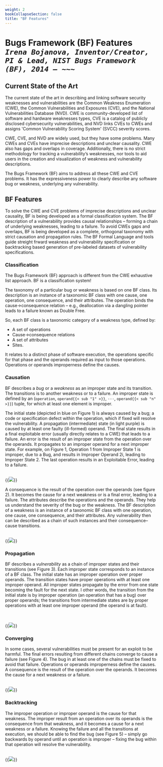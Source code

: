```yaml
---
weight: 2
bookCollapseSection: false
title: "BF Features"
---
```


<!-- Google tag (gtag.js) -->
<script async src="https://www.googletagmanager.com/gtag/js?id=G-PJ364XPP9F"></script>
<script>
  window.dataLayer = window.dataLayer || [];
  function gtag(){dataLayer.push(arguments);}
  gtag('js', new Date());

  gtag('config', 'G-PJ364XPP9F');
</script>

# Bugs Framework (BF) Features <br/> _`Irena Bojanova, Inventor/Creator, PI & Lead, NIST Bugs Framework (BF), 2014 – ~~~`_

## Current State of the Art

The current state of the art in describing and linking software security weaknesses and vulnerabilities are the Common Weakness Enumeration (CWE), the Common Vulnerabilities and Exposures (CVE), and the National Vulnerabilities Database (NVD). CWE is community-developed list of software and hardware weaknesses types, CVE is a catalog of publicly disclosed cybersecurity vulnerabilities, and NVD links CVEs to CWEs and assigns 'Common Vulnerability Scoring System' (SVCC) severity scores.

CWE, CVE, and NVD are widely used, but they have some problems. Many CWEs and CVEs have imprecise descriptions and unclear causality. CWE also has gaps and overlaps in coverage. Additionally, there is no strict methodology for tracking a vulnerability’s weaknesses, nor tools to aid users in the creation and visualization of weakness and vulnerability  descriptions. 

The Bugs Framework (BF) aims to address all these CWE and CVE problems. It has the expressiveness power to clearly describe any software bug or weakness, underlying any vulnerability.

## BF Features

To solve the CWE and CVE problems of imprecise descriptions and unclear causality, BF is being developed as a formal  classification system. The BF description of a vulnerability provides causal relationships – forming a chain of underlying weaknesses, leading to a failure. To avoid CWEs gaps and overlaps, BF is being developed as a complete, orthogonal taxonomy with strict causation and propagation rules. The BF Formal Language and tools guide streight frward weakness and vulnerability specification or backtracking based generation of pre-labeled datasets of vulnerability specifications.

### Classification

The Bugs Framework (BF) approach is different from the CWE exhaustive list approach. BF is a classification system! 

The taxonomy of a particular bug or weakness is based on one BF class. Its description is an instance of a taxonomic BF class with one cause, one operation, one consequence, and their attributes. The operation binds the cause→consequence relation – e.g., deallocation via a dangling pointer leads to a failure known as Double Free.

So, each BF class is a taxonomic  category  of  a  weakness type, defined by:

*   A set of operations
*   Cause→consequence relations
*   A set of attributes
*   Sites.

It relates to a distinct phase of software execution, the operations specific for that phase and the operands required as input to those operations. Operations or operands improperness define the causes. 

### Causation

BF describes a _bug_ or a _weakness_ as an improper state and its transition. The transitions is to another weakness or to a failure. An improper state is defined by an (`operation`, `operand{{< sub "1" >}}`, `···`, `operand{{< sub "n" >}}`) tuple, for which at least one element is improper. 

The initial state (depicted in blue on Figure 1) is always caused by a bug; a code or specification defect within the operation, which if fixed will resolve the vulnerability. A propagation (intermediate) state (in light purple) is caused by at least one faulty (ill-formed) operand. The final state results in a final exploitable error (usually directly relates to a CWE) that leads to a failure. An error is the result of an improper state from the operation over the operands. It propagates to an improper operand for a next improper state. For example, on Figure 1, Operation 1 from Improper State 1 is improper, due to a Bug, and results in Improper Operand 2i, leading to Improper State 2. The last operation results in an Exploitable Error, leading to a failure.

<br/>
 {{<img src="images/BF Models/BF Causation.svg" caption="Figure 1. BF Causality -- a bug or a weakness relates to an improper state and its transition. The transition is to another weakness or to a failure." >}}
<br/>

A consequence is the result of the operation over the operands (see figure 2). It becomes the cause for a next weakness or is a final error, leading to a failure. The attributes describe the operations and the operands. They help us understand the severity of the bug or the weakness. The BF description of a weakness is an instance of a taxonomic BF class with one operation, one cause, one consequence, and their attributes. Any vulnerability then can be described as a chain of such instances and their consequence–cause transitions.

<br/>
 {{<img src="images/BF Models/BF Cause-Consequence-Cause.svg" caption="Figure 2. A consequence is the result of the operation over the operands. It becomes the cause for a next weakness or is a final exploitable error, leading to a failure." >}}
<br/>

### Propagation 

BF describes a _vulnerability_ as a chain of improper states and their transitions (see Figure 3). Each improper state corresponds to an instance of a BF class. The initial state has an improper operation over proper operands. The transition states have proper operations with at least one improper operand. All improper states propagate by the error from one state becoming the fault for the next state. I other words, the transition from the initial state is by improper operation (an operation that has a bug) over proper operands; the transitions from intermediate states are by proper operations with at least one improper operand (the operand is at fault).

<br/><br/>
{{<img src="images/BF Models/BF Chaining.svg" caption="Figure 3. BF features: Chaining weaknesses – A vulnerability as a chain of improper states and their transitions" >}}
<br/>

### Converging

In some cases, several vulnerabilities must be present for an exploit to be harmful. The final errors resulting from different chains converge to cause a failure (see  Figure 4). The bug in at least one of the chains must be fixed to avoid that failure. Operations or operands improperness define the causes. A consequence is the result of the operation over the operands. It becomes the cause for a next weakness or a failure. 

<br/>
 {{<img src="images/BF Models/BF Converging.svg" caption="Figure 4. Converging software security vulnerabilities, leading to a security failure." >}}
<br/>

### Backtracking

The improper operation or improper operand is the cause for that weakness. The improper result from an operation over its operands is the consequence from that weakness, and it becomes a cause for a next weakness or a failure. Knowing the failure and all the transitions at execution, we should be able to find the bug (see Figure 5) – simply go backwards by operand until an operation is improper – fixing the bug within that operation will resolve the vulnerability.

<br/>
 {{<img src="images/BF Models/BF Backtracking.svg" caption="Figure 5. BF features: Backtracking from a failure to the bug – knowing the failure, go backwards by improper operand until an operation is improper – fixing the bug within that operation will resolve the vulnerability." >}}
<br/>

<!-- The Bugs Framework (BF) is being created as a classification system of software security bugs, faults, and weaknesses that allows unambiguous formal specification of the software security vulnerabilities that exploit them. Please visit the appropriate webpages to see details on the following BF components:

<div style="text-indent: 40px">

➢ _Bugs models_ with possible flow of operations

➢ A structured, complete, orthogonal, language and domain independent weakness _[taxonomy](/BF/info/bf-classes)_

➢ A  _[vulnerability model](/BF/info/vulnerability-model/bf-vulnerability-model/)_ of weakness chains leading to failures

➢ An _LL(1) formal language_ for specification of weaknesses and vulnerabilities

➢ A _database_ for querying weakness and vulnerability repositories and scoring systems towards BF

➢ _Tools_ for generation of BF CWE  and BF CVE formal specifications and  visualization of BF classes and BF specifications.  -->